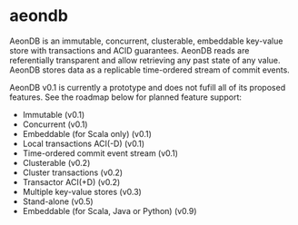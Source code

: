 # aeondb
AeonDB is an immutable, concurrent, clusterable, embeddable key-value store with transactions and ACID guarantees. AeonDB reads are referentially transparent and allow retrieving any past state of any value. AeonDB stores data as a replicable time-ordered stream of commit events.

AeonDB v0.1 is currently a prototype and does not fufill all of its proposed features. See the roadmap below for planned feature support:
* Immutable (v0.1)
* Concurrent (v0.1)
* Embeddable (for Scala only) (v0.1)
* Local transactions ACI(-D) (v0.1)
* Time-ordered commit event stream (v0.1)
* Clusterable (v0.2)
* Cluster transactions (v0.2)
* Transactor ACI(+D) (v0.2)
* Multiple key-value stores (v0.3)
* Stand-alone (v0.5)
* Embeddable (for Scala, Java or Python) (v0.9)
